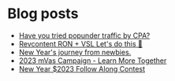 # Blog posts
<!-- BLOG-POST-LIST:START -->
- [Have you tried popunder traffic by CPA?](https://afflift.com/f/threads/have-you-tried-popunder-traffic-by-cpa.6522/)
- [Revcontent RON + VSL Let&#39;s do this 🚀](https://afflift.com/f/threads/revcontent-ron-vsl-lets-do-this-%F0%9F%9A%80.9662/)
- [New Year&#39;s journey from newbies.](https://afflift.com/f/threads/new-years-journey-from-newbies.10193/)
- [2023 mVas Campaign - Learn More Together](https://afflift.com/f/threads/2023-mvas-campaign-learn-more-together.10194/)
- [New Year $2023 Follow Along Contest](https://afflift.com/f/threads/new-year-2023-follow-along-contest.10177/)
<!-- BLOG-POST-LIST:END -->
